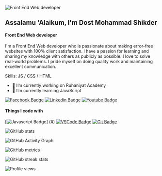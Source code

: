 ![Front End Web developer](https://scontent.fdac33-1.fna.fbcdn.net/v/t39.30808-6/271869031_960452121538917_3184168470230813039_n.png?_nc_cat=107&ccb=1-5&_nc_sid=e3f864&_nc_ohc=yFRaqScyRNQAX-9Q3zm&_nc_ht=scontent.fdac33-1.fna&oh=00_AT-VeKrnJ1l2VPSSI-OIi215F8U1fAfZpFvIz-TPsTLpLQ&oe=61FA89AA)
## Assalamu 'Alaikum, I'm Dost Mohammad Shikder
#### Front End Web developer
I'm a Front End Web developer who is passionate about making error-free websites with 100% client satisfaction. I have a passion for learning and sharing my knowledge with others as publicly as possible. I love to solve real-world problems. I pride myself on doing quality work and maintaining excellent communication. 

Skills: JS / CSS / HTML

- 🔭 I’m currently working on Ruhaniyat Academy 
- 🌱 I’m currently learning JavaScript 


[![Facebook Badge](https://img.shields.io/badge/Facebook-1877F2?style=for-the-badge&logo=facebook&logoColor=white)](https://facebook.com/dmshikder21)
[![Linkedin Badge](https://img.shields.io/badge/LinkedIn-0077B5?style=for-the-badge&logo=linkedin&logoColor=white)](https://www.linkedin.com/in/dmshikder) 
[![Youtube Badge](https://img.shields.io/badge/YouTube-FF0000?style=for-the-badge&logo=youtube&logoColor=white)](https://youtube.com/c/dostmohammadshikder)   

#### Things I code with
[![Javascript Badge](https://img.shields.io/badge/-Javascript-F0DB4F?style=for-the-badge&labelColor=black&logo=javascript&logoColor=F0DB4F)] (#) [![VSCode Badge](https://img.shields.io/badge/Visual_Studio-5C2D91?style=for-the-badge&logo=visual%20studio&logoColor=white)](#) [![Git Badge](https://img.shields.io/badge/Git-F05032?style=for-the-badge&logo=git&logoColor=white)](#)

![GitHub stats](https://github-readme-stats.vercel.app/api?username=dmshikder&show_icons=true)  

![GitHub Activity Graph](https://activity-graph.herokuapp.com/graph?username=dmshikder)  

![GitHub metrics](https://metrics.lecoq.io/dmshikder)  

![GitHub streak stats](https://github-readme-streak-stats.herokuapp.com/?user=dmshikder)  

![Profile views](https://gpvc.arturio.dev/dmshikder)  
